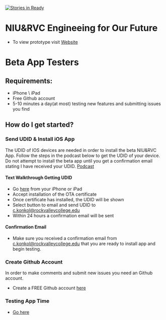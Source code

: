 [![Stories in Ready](https://badge.waffle.io/rvcapps/niurvc.png?label=active&title=Active)](https://waffle.io/rvcapps/niurvc?utm_source=badge)

# NIU&RVC Engineeing for Our Future

- To view prototype visit [Website](http://www.rvchourofcode.com/niurvc.html)

# Beta App Testers

## Requirements: 
- iPhone \ iPad
- Free Github account
- 5-10 minutes a day(at most) testing new features and submitting issues you find

## How do I get started?

### Send UDID & Install iOS App
The UDID of IOS devices are needed in order to install the beta NIU&RVC App. Follow the steps in the podcast below to get the UDID of your device. Do not attempt to install the beta app until you get a confirmation email stating I have received your UDID. [Podcast](https://youtu.be/yOYIJ7sa_Gk)

#### Text Walkthrough Getting UDID
   - Go [here](https://www.getudid.io) from your iPhone or iPad
   - Accept installation of the OTA certificate
   - Once certificate has installed, the UDID will be shown
   - Select button to email and send UDID to c.konkol@rockvalleycollege.edu
   - Within 24 hours a confirmation email will be sent
   
#### Confirmation Email 
   - Make sure you received a confirmation email from c.konkol@rockvalleycollege.edu that you are ready to install app and begin testing.
   
### Create Github Account 
In order to make comments and submit new issues you need an Github account.
- Create a FREE Github account [here](https://github.com/join)

### Testing App Time
- [Go here](https://konkolapps.github.io)



